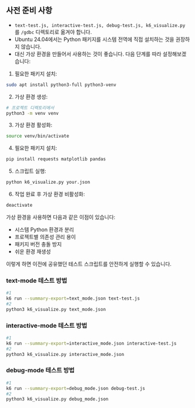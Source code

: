 ## 사전 준비 사항
- `text-test.js, interactive-test.js, debug-test.js, k6_visualize.py` 를 `/gdbc` 디렉토리로 옮겨야 합니다.
- Ubuntu 24.04에서는 Python 패키지를 시스템 전역에 직접 설치하는 것을 권장하지 않습니다. 
- 대신 가상 환경을 만들어서 사용하는 것이 좋습니다. 다음 단계를 따라 설정해보겠습니다:

1. 필요한 패키지 설치:
```bash
sudo apt install python3-full python3-venv
```

2. 가상 환경 생성:
```bash
# 프로젝트 디렉토리에서
python3 -m venv venv
```

3. 가상 환경 활성화:
```bash
source venv/bin/activate
```

4. 필요한 패키지 설치:
```bash
pip install requests matplotlib pandas
```

5. 스크립트 실행:
```bash
python k6_visualize.py your.json
```

6. 작업 완료 후 가상 환경 비활성화:
```bash
deactivate
```

가상 환경을 사용하면 다음과 같은 이점이 있습니다:
- 시스템 Python 환경과 분리
- 프로젝트별 의존성 관리 용이
- 패키지 버전 충돌 방지
- 쉬운 환경 재생성

이렇게 하면 이전에 공유했던 테스트 스크립트를 안전하게 실행할 수 있습니다.

### text-mode 테스트 방법
```bash
#1
k6 run --summary-export=text_mode.json text-test.js
#2
python3 k6_visualize.py text_mode.json
```

### interactive-mode 테스트 방법
```bash
#1
k6 run --summary-export=interactive_mode.json interactive-test.js
#2
python3 k6_visualize.py interactive_mode.json
```
   
### debug-mode 테스트 방법
```bash
#1
k6 run --summary-export=debug_mode.json debug-test.js
#2
python3 k6_visualize.py debug_mode.json
```
